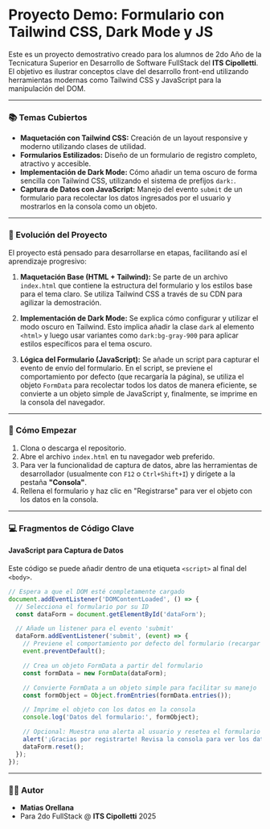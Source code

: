 # Proyecto Demo: Formulario con Tailwind CSS, Dark Mode y JS

Este es un proyecto demostrativo creado para los alumnos de 2do Año de la Tecnicatura Superior en Desarrollo de Software FullStack del **ITS Cipolletti**. El objetivo es ilustrar conceptos clave del desarrollo front-end utilizando herramientas modernas como Tailwind CSS y JavaScript para la manipulación del DOM.



---

### 📚 Temas Cubiertos

*   **Maquetación con Tailwind CSS:** Creación de un layout responsive y moderno utilizando clases de utilidad.
*   **Formularios Estilizados:** Diseño de un formulario de registro completo, atractivo y accesible.
*   **Implementación de Dark Mode:** Cómo añadir un tema oscuro de forma sencilla con Tailwind CSS, utilizando el sistema de prefijos `dark:`.
*   **Captura de Datos con JavaScript:** Manejo del evento `submit` de un formulario para recolectar los datos ingresados por el usuario y mostrarlos en la consola como un objeto.

---

### 🌱 Evolución del Proyecto

El proyecto está pensado para desarrollarse en etapas, facilitando así el aprendizaje progresivo:

1.  **Maquetación Base (HTML + Tailwind):** Se parte de un archivo `index.html` que contiene la estructura del formulario y los estilos base para el tema claro. Se utiliza Tailwind CSS a través de su CDN para agilizar la demostración.

2.  **Implementación de Dark Mode:** Se explica cómo configurar y utilizar el modo oscuro en Tailwind. Esto implica añadir la clase `dark` al elemento `<html>` y luego usar variantes como `dark:bg-gray-900` para aplicar estilos específicos para el tema oscuro.

3.  **Lógica del Formulario (JavaScript):** Se añade un script para capturar el evento de envío del formulario. En el script, se previene el comportamiento por defecto (que recargaría la página), se utiliza el objeto `FormData` para recolectar todos los datos de manera eficiente, se convierte a un objeto simple de JavaScript y, finalmente, se imprime en la consola del navegador.

---

### 🚀 Cómo Empezar

1.  Clona o descarga el repositorio.
2.  Abre el archivo `index.html` en tu navegador web preferido.
3.  Para ver la funcionalidad de captura de datos, abre las herramientas de desarrollador (usualmente con `F12` o `Ctrl+Shift+I`) y dirígete a la pestaña **"Consola"**.
4.  Rellena el formulario y haz clic en "Registrarse" para ver el objeto con los datos en la consola.

---

### 💻 Fragmentos de Código Clave

#### JavaScript para Captura de Datos

Este código se puede añadir dentro de una etiqueta `<script>` al final del `<body>`.

```javascript
// Espera a que el DOM esté completamente cargado
document.addEventListener('DOMContentLoaded', () => {
  // Selecciona el formulario por su ID
  const dataForm = document.getElementById('dataForm');

  // Añade un listener para el evento 'submit'
  dataForm.addEventListener('submit', (event) => {
    // Previene el comportamiento por defecto del formulario (recargar la página)
    event.preventDefault();

    // Crea un objeto FormData a partir del formulario
    const formData = new FormData(dataForm);

    // Convierte FormData a un objeto simple para facilitar su manejo
    const formObject = Object.fromEntries(formData.entries());

    // Imprime el objeto con los datos en la consola
    console.log('Datos del formulario:', formObject);

    // Opcional: Muestra una alerta al usuario y resetea el formulario
    alert('¡Gracias por registrarte! Revisa la consola para ver los datos.');
    dataForm.reset();
  });
});
```

---

### 👨‍💻 Autor

*   **Matias Orellana**
*   Para 2do FullStack @ **ITS Cipolletti** 2025